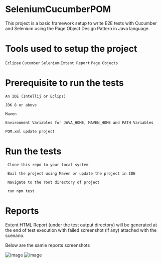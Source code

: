 
# SeleniumCucumberPOM


This project is a basic framework setup to write E2E tests with Cucumber and Selenium using the Page Object Design Pattern in Java language.

# Tools used to setup the project
  `Eclipse`
  `Cucumber`
  `Selenium`
  `Extent Report`
  `Page Objects`
  

# Prerequisite to run the tests
  `An IDE (Intellij or Eclips) `
  
  `JDK 8 or above`
   
  `Maven`
    
  `Environment Variables for JAVA_HOME, MAVEN_HOME and PATH Variables`
    
  `POM.xml update project`

# Run the tests
  ` Clone this repo to your local system`
  
  ` Buil the project using Maven or update the project in IDE`
  
  ` Navigate to the root directory of project`
  
  ` run npm test`

# Reports
  Extent HTML Report (under the test output directory) will be generated at the end of test execution with failed screenshot (if any) attached with the scenario. 
  
  Below are the samle reports screenshots
  
![image](https://user-images.githubusercontent.com/45149557/136865699-4eb4aec3-15ad-4360-bd85-fd9a3f91c818.png)
![image](https://user-images.githubusercontent.com/45149557/136865782-3d3ef3c7-4fb1-4188-9714-6f7c51784a95.png)

